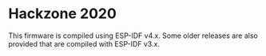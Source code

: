 # Hackzone 2020

This firmware is compiled using ESP-IDF v4.x. Some older releases are also
provided that are compiled with ESP-IDF v3.x.

<!--
#vim: ts=2 sw=2 tw=80 sts et
-->
